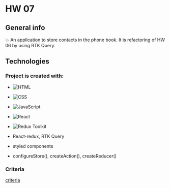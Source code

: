 # HW 07


## General info

:boom: An application to store contacts in the phone book. It is refactoring of HW 06 by using RTK Query.


## Technologies


### Project is created with:

- ![HTML](https://img.shields.io/badge/-HTML-05122A?style=flat&logo=HTML5)&nbsp;

- ![CSS](https://img.shields.io/badge/-CSS-05122A?style=flat&logo=CSS3&logoColor=1572B6)&nbsp;
 
- ![JavaScript](https://img.shields.io/badge/-JavaScript-05122A?style=flat&logo=javascript)&nbsp;

- ![React](https://badges.aleen42.com/src/react.svg )

- ![Redux Toolkit](https://badges.aleen42.com/src/redux.svg )

- React-redux, RTK Query

- styled components

- configureStore(), createAction(), createReducer() 

 
### Criteria
[criteria](https://github.com/goitacademy/react-homework/blob/master/homework-07/README.pl.md )

